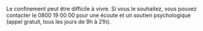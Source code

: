 Le confinement peut être difficile à vivre. Si vous le souhaitez, vous pouvez contacter le 0800 19 00 00 pour une écoute et un soutien psychologique (appel gratuit, tous les jours de 9h à 21h).
